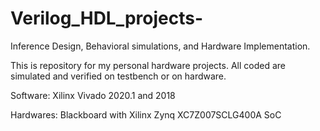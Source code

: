 # Verilog_HDL_projects-
Inference Design, Behavioral simulations, and Hardware Implementation.

This is repository for my personal hardware projects. All coded are simulated and verified on testbench or on hardware.

Software: Xilinx Vivado 2020.1 and 2018 

Hardwares: Blackboard with Xilinx Zynq XC7Z007SCLG400A SoC 
